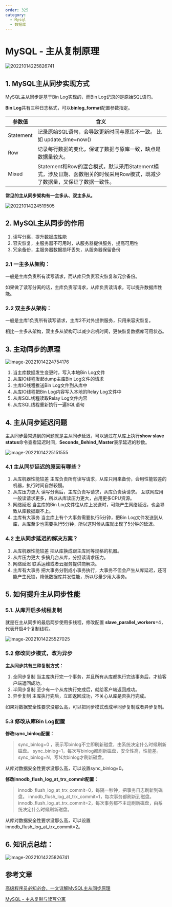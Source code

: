 ```yaml
---
order: 325
category:
  - Mysql
  - 数据库
---
```


# MySQL - 主从复制原理

![20221014225826741](https://cdn.jsdelivr.net/gh/MrJackC/PicGoImages/other/20221014225826741.png)

## 1. **MySQL主从同步实现方式**

MySQL主从同步是基于Bin Log实现的，而Bin Log记录的是原始SQL语句。

**Bin Log**共有三种日志格式，可以**binlog_format**配置参数指定。

| 参数值    | 含义                                                         |
| --------- | ------------------------------------------------------------ |
| Statement | 记录原始SQL语句，会导致更新时间与原库不一致。 比如 update_time=now() |
| Row       | 记录每行数据的变化，保证了数据与原库一致，缺点是数据量较大。 |
| Mixed     | Statement和Row的混合模式，默认采用Statement模式，涉及日期、函数相关的时候采用Row模式，既减少了数据量，又保证了数据一致性。 |

**常见的主从同步架构有一主多从、双主多从。**

![20221014224519505](https://cdn.jsdelivr.net/gh/MrJackC/PicGoImages/other/20221014224519505.png)



## **2. MySQL主从同步的作用**

1. 读写分离，提升数据库性能
2. 容灾恢复，主服务器不可用时，从服务器提供服务，提高可用性
3. 冗余备份，主服务器数据损坏丢失，从服务器保留备份

### 2.1 **一主多从架构：**

一般是主库负责所有读写请求，而从库只负责容灾恢复和冗余备份。

如果做了读写分离的话，主库负责写请求，从库负责读请求，可以提升数据库性能。

### 2.2 **双主多从架构：**

一般是主库1负责所有读写请求，主库2不对外提供服务，只用来容灾恢复。

相比一主多从架构，双主多从架构可以减少宕机时间，更快恢复数据库可用状态。

## **3. 主动同步的原理**



![image-20221014224754176](https://cdn.jsdelivr.net/gh/MrJackC/PicGoImages/other/image-20221014224754176.png)

1. 当主库数据发生变更时，写入本地Bin Log文件
2. 从库IO线程发起dump主库Bin Log文件的请求
3. 主库IO线程推送Bin Log文件到从库中
4. 从库IO线程把Bin Log内容写入本地的Relay Log文件中
5. 从库SQL线程读取Relay Log文件内容
6. 从库SQL线程重新执行一遍SQL语句

## **4. 主从同步延迟问题**

主从同步最常遇到的问题就是主从同步延迟，可以通过在从库上执行**show slave status**命令查看延迟时间，**Seconds_Behind_Master**表示延迟的秒数。

![image-20221014225151555](https://cdn.jsdelivr.net/gh/MrJackC/PicGoImages/other/202403130946632.png)

### **4.1 主从同步延迟的原因有哪些？**

1. 从库机器性能较差
   主库负责所有读写请求，从库只用来备份，会用性能较差的机器，执行时间自然较慢。
2. 从库压力更大
   读写分离后，主库负责写请求，从库负责读请求。
   互联网应用一般读请求更多，所以从库读压力更大，占用更多CPU资源。
3. 网络延迟
   当主库的Bin Log文件往从库上发送时，可能产生网络延迟，也会导致从库数据跟不上。
4. 主库有大事务
   当主库上有个大事务需要执行5分钟，把Bin Log文件发送到从库，从库至少也需要执行5分钟，所以这时候从库就出现了5分钟的延迟。

### 4.2 **主从同步延迟的解决方案？**

1. 从库机器性能较差
   把从库换成跟主库同等规格的机器。
2. 从库压力更大
   多搞几台从库，分担读请求压力。
3. 网络延迟
   联系运维或者云服务提供商解决。
4. 主库有大事务
   把大事务分割成小事务执行，大事务不但会产生从库延迟，还可能产生死锁，降低数据库并发性能，所以尽量少用大事务。

## **5. 如何提升主从同步性能**

### 5.1. 从库开启多线程复制

就是在主从同步的最后两步使用多线程，修改配置 **slave_parallel_workers**=4，代表开启4个复制线程。


![image-20221014225527025](https://cdn.jsdelivr.net/gh/MrJackC/PicGoImages/other/image-20221014225527025.png)

### 5.2 修改同步模式，改为异步

**主从同步共有三种复制方式：**

1. 全同步复制
   当主库执行完一个事务，并且所有从库都执行完该事务后，才给客户端返回成功。
2. 半同步复制
   至少有一个从库执行完成后，就给客户端返回成功。
3. 异步复制
   主库执行完后，立即返回成功，不关心从库是否执行完成。

如果对数据安全性要求没那么高，可以把同步模式改成半同步复制或者异步复制。

### 5.3 修改从库Bin Log配置

**修改sync_binlog配置：**

> sync_binlog=0 ，表示写binlog不立即刷新磁盘，由系统决定什么时候刷新磁盘。
> sync_binlog=1，每次写binlog都刷新磁盘，安全性高，性能差。
> sync_binlog=N，写N次binlog才刷新磁盘。

从库对数据安全性要求没那么高，可以设置sync_binlog=0。



**修改innodb_flush_log_at_trx_commit配置：**

> innodb_flush_log_at_trx_commit=0，每隔一秒钟，把事务日志刷新到磁盘。
> innodb_flush_log_at_trx_commit=1，每次事务都刷新到磁盘。
> innodb_flush_log_at_trx_commit=2，每次事务都不主动刷新磁盘，由系统决定什么时候刷新磁盘。

从库对数据安全性要求没那么高，可以设置innodb_flush_log_at_trx_commit=2。

## 6. **知识点总结：**

![image-20221014225826741](https://cdn.jsdelivr.net/gh/MrJackC/PicGoImages/other/202403130946663.png)



## 参考文章

[高级程序员必知必会，一文详解MySQL主从同步原理](https://zhuanlan.zhihu.com/p/533187002)

[MySQL - 主从复制与读写分离](https://pdai.tech/md/db/sql-mysql/sql-mysql-slave.html)